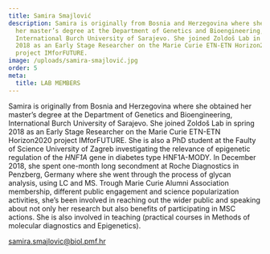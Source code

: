 ```yaml
---
title: Samira Smajlović
description: Samira is originally from Bosnia and Herzegovina where she obtained
  her master’s degree at the Department of Genetics and Bioengineering,
  International Burch University of Sarajevo. She joined Zoldoš Lab in spring
  2018 as an Early Stage Researcher on the Marie Curie ETN-ETN Horizon2020
  project IMforFUTURE.
image: /uploads/samira-smajlović.jpg
order: 5
meta:
  title: LAB MEMBERS
---
```

Samira is originally from Bosnia and Herzegovina where she obtained her master’s degree at the Department of Genetics and Bioengineering, International Burch University of Sarajevo. She joined Zoldoš Lab in spring 2018 as an Early Stage Researcher on the Marie Curie ETN-ETN Horizon2020 project IMforFUTURE. She is also a PhD student at the Faulty of Science University of Zagreb investigating the relevance of epigenetic regulation of the *HNF1A* gene in diabetes type HNF1A-MODY. In December 2018, she spent one-month long secondment at Roche Diagnostics in Penzberg, Germany where she went through the process of glycan analysis, using LC and MS. Trough Marie Curie Alumni Association membership, different public engagement and science popularization activities, she’s been involved in reaching out the wider public and speaking about not only her research but also benefits of participating in MSC actions. She is also involved in teaching (practical courses in Methods of molecular diagnostics and Epigenetics).

[samira.smajlovic@biol.pmf.hr](mailto:samira.smajlovic@biol.pmf.hr)